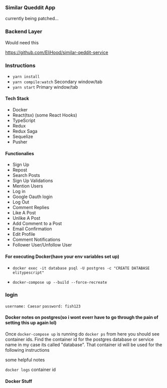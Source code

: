### Similar Queddit App

currently being patched...

### Backend Layer

Would need this

https://github.com/EliHood/similar-qeddit-service

### Instructions

-   `yarn install`
-   `yarn compile:watch` Secondary window/tab
-   `yarn start` Primary window/tab

#### Tech Stack

-   Docker
-   React(tsx) (some React Hooks)
-   TypeScript
-   Redux
-   Redux Saga
-   Sequelize
-   Pusher

#### Functionalies

-   Sign Up
-   Repost
-   Search Posts
-   Sign Up Validations
-   Mention Users
-   Log in
-   Google Oauth login
-   Log Out
-   Comment Replies
-   Like A Post
-   Unlike A Post
-   Add Comment to a Post
-   Email Confirmation
-   Edit Profile
-   Comment Notifications
-   Follower User/Unfollow User

#### For executing Docker(have your env variables set up)

-   `docker exec -it database psql -U postgres -c "CREATE DATABASE elitypescript"`

-   `docker-compose up --build --force-recreate`

### login

`username: Caesar`
`password: fish123`

#### Docker notes on postgres(so i wont everr have to go through the pain of setting this up again lol)

Once `docker-compose up` is running do
`docker ps` from here you should see container ids.
Find the container id for the postgres database or service name in my case its called "database". That container id will be used for the following instructions

some helpful notes

`docker logs` container id

#### Docker Stuff
